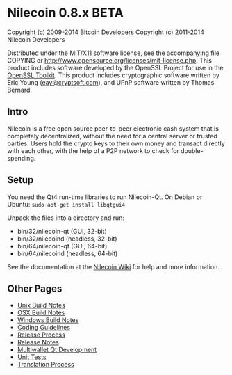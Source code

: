 Nilecoin 0.8.x BETA
====================

Copyright (c) 2009-2014 Bitcoin Developers
Copyright (c) 2011-2014 Nilecoin Developers

Distributed under the MIT/X11 software license, see the accompanying
file COPYING or http://www.opensource.org/licenses/mit-license.php.
This product includes software developed by the OpenSSL Project for use in the [OpenSSL Toolkit](http://www.openssl.org/). This product includes
cryptographic software written by Eric Young ([eay@cryptsoft.com](mailto:eay@cryptsoft.com)), and UPnP software written by Thomas Bernard.


Intro
---------------------
Nilecoin is a free open source peer-to-peer electronic cash system that is
completely decentralized, without the need for a central server or trusted
parties.  Users hold the crypto keys to their own money and transact directly
with each other, with the help of a P2P network to check for double-spending.


Setup
---------------------
You need the Qt4 run-time libraries to run Nilecoin-Qt. On Debian or Ubuntu:
	`sudo apt-get install libqtgui4`

Unpack the files into a directory and run:

- bin/32/nilecoin-qt (GUI, 32-bit)
- bin/32/nilecoind (headless, 32-bit)
- bin/64/nilecoin-qt (GUI, 64-bit)
- bin/64/nilecoind (headless, 64-bit)

See the documentation at the [Nilecoin Wiki](http://nilecoin.info)
for help and more information.


Other Pages
---------------------
- [Unix Build Notes](build-unix.md)
- [OSX Build Notes](build-osx.md)
- [Windows Build Notes](build-msw.md)
- [Coding Guidelines](coding.md)
- [Release Process](release-process.md)
- [Release Notes](release-notes.md)
- [Multiwallet Qt Development](multiwallet-qt.md)
- [Unit Tests](unit-tests.md)
- [Translation Process](translation_process.md)
